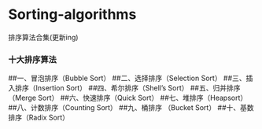 # Sorting-algorithms
排序算法合集(更新ing)


### 十大排序算法
##一、冒泡排序（Bubble Sort）
##二、选择排序（Selection Sort）
##三、插入排序（Insertion Sort）
##四、希尔排序（Shell’s Sort）
##五、归并排序（Merge Sort）
##六、快速排序（Quick Sort）
##七、堆排序（Heapsort）
##八、计数排序（Counting Sort）
##九、桶排序 （Bucket Sort）
##十、基数排序（Radix Sort）
